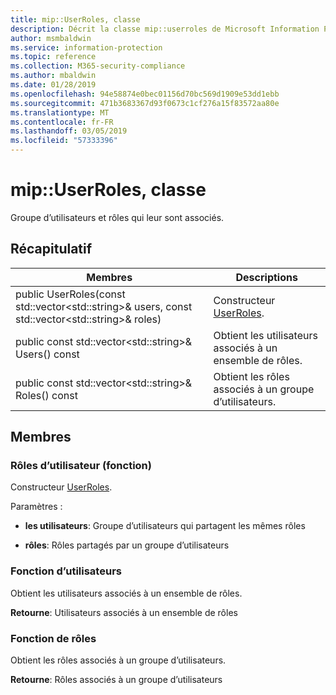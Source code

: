 ```yaml
---
title: mip::UserRoles, classe
description: Décrit la classe mip::userroles de Microsoft Information Protection (MIP) SDK.
author: msmbaldwin
ms.service: information-protection
ms.topic: reference
ms.collection: M365-security-compliance
ms.author: mbaldwin
ms.date: 01/28/2019
ms.openlocfilehash: 94e58874e0bec01156d70bc569d1909e53dd1ebb
ms.sourcegitcommit: 471b3683367d93f0673c1cf276a15f83572aa80e
ms.translationtype: MT
ms.contentlocale: fr-FR
ms.lasthandoff: 03/05/2019
ms.locfileid: "57333396"
---
```

# <a name="class-mipuserroles"></a>mip::UserRoles, classe 
Groupe d’utilisateurs et rôles qui leur sont associés.
  
## <a name="summary"></a>Récapitulatif
 Membres                        | Descriptions                                
--------------------------------|---------------------------------------------
public UserRoles(const std::vector\<std::string\>& users, const std::vector\<std::string\>& roles)  |  Constructeur [UserRoles](class_mip_userroles.md).
public const std::vector\<std::string\>& Users() const  |  Obtient les utilisateurs associés à un ensemble de rôles.
public const std::vector\<std::string\>& Roles() const  |  Obtient les rôles associés à un groupe d’utilisateurs.
  
## <a name="members"></a>Membres
  
### <a name="userroles-function"></a>Rôles d’utilisateur (fonction)
Constructeur [UserRoles](class_mip_userroles.md).

Paramètres :  
* **les utilisateurs**: Groupe d’utilisateurs qui partagent les mêmes rôles 


* **rôles**: Rôles partagés par un groupe d’utilisateurs


  
### <a name="users-function"></a>Fonction d’utilisateurs
Obtient les utilisateurs associés à un ensemble de rôles.

  
**Retourne**: Utilisateurs associés à un ensemble de rôles
  
### <a name="roles-function"></a>Fonction de rôles
Obtient les rôles associés à un groupe d’utilisateurs.

  
**Retourne**: Rôles associés à un groupe d’utilisateurs
